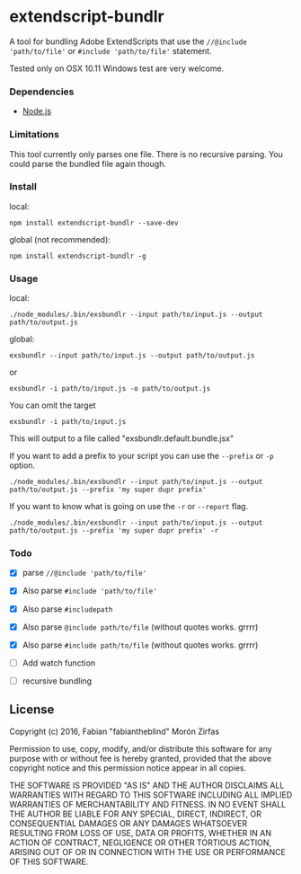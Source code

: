 extendscript-bundlr
===================

A tool for bundling Adobe ExtendScripts that use the `//@include 'path/to/file'` or `#include 'path/to/file'` statement. 

Tested only on OSX 10.11 Windows test are very welcome. 


### Dependencies

- [Node.js](https://nodejs.org/en/)  

### Limitations

This tool currently only parses one file. There is no recursive parsing. You could parse the bundled file again though.  

### Install

local:  

    npm install extendscript-bundlr --save-dev  

global (not recommended):  

    npm install extendscript-bundlr -g



### Usage

local:  

    ./node_modules/.bin/exsbundlr --input path/to/input.js --output path/to/output.js

global:  

    exsbundlr --input path/to/input.js --output path/to/output.js

or

    exsbundlr -i path/to/input.js -o path/to/output.js


You can omit the target

    exsbundlr -i path/to/input.js

This will output to a file called "exsbundlr.default.bundle.jsx"

If you want to add a prefix to your script you can use the `--prefix` or `-p` option.

    ./node_modules/.bin/exsbundlr --input path/to/input.js --output path/to/output.js --prefix 'my super dupr prefix'

If you want to know what is going on use the `-r` or `--report` flag.  

    ./node_modules/.bin/exsbundlr --input path/to/input.js --output path/to/output.js --prefix 'my super dupr prefix' -r  

### Todo

- [x] parse `//@include 'path/to/file'`
- [x] Also parse `#include 'path/to/file'`
- [x] Also parse `#includepath`
- [x] Also parse `@include path/to/file` (without quotes works. grrrr)
- [x] Also parse `#include path/to/file` (without quotes works. grrrr)
- [ ] Add watch function
- [ ] recursive bundling



## License

Copyright (c) 2016, Fabian "fabiantheblind" Morón Zirfas

Permission to use, copy, modify, and/or distribute this software for any
purpose with or without fee is hereby granted, provided that the above
copyright notice and this permission notice appear in all copies.

THE SOFTWARE IS PROVIDED "AS IS" AND THE AUTHOR DISCLAIMS ALL WARRANTIES
WITH REGARD TO THIS SOFTWARE INCLUDING ALL IMPLIED WARRANTIES OF
MERCHANTABILITY AND FITNESS. IN NO EVENT SHALL THE AUTHOR BE LIABLE FOR
ANY SPECIAL, DIRECT, INDIRECT, OR CONSEQUENTIAL DAMAGES OR ANY DAMAGES
WHATSOEVER RESULTING FROM LOSS OF USE, DATA OR PROFITS, WHETHER IN AN
ACTION OF CONTRACT, NEGLIGENCE OR OTHER TORTIOUS ACTION, ARISING OUT OF
OR IN CONNECTION WITH THE USE OR PERFORMANCE OF THIS SOFTWARE.
